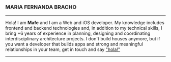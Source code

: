 ### MARIA FERNANDA BRACHO

----

Hola! I am **Mafe** and I am a Web and iOS developer. My knowledge includes frontend and backend technologies and, in addition to my technical skills, I bring +6 years of experience in planning, designing and coordinating interdisciplinary architecture projects. I don't build houses anymore, but if you want a developer that builds apps and strong and meaningful relationships in your team, get in touch and say ["hola!"](https://www.linkedin.com/in/maria-fernanda-bracho/?locale=en_US)

----
